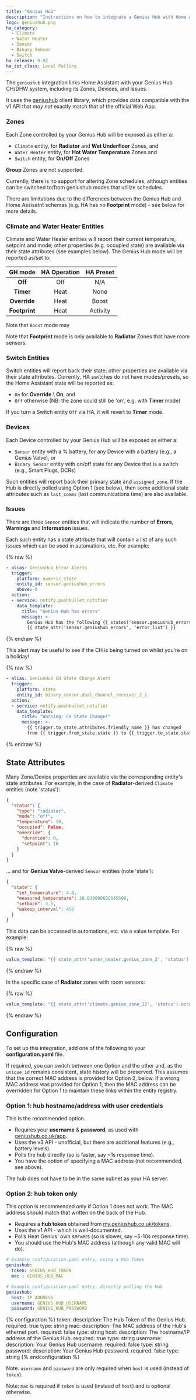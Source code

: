 ```yaml
---
title: "Genius Hub"
description: "Instructions on how to integrate a Genius Hub with Home Assistant."
logo: geniushub.png
ha_category:
  - Climate
  - Water Heater
  - Sensor
  - Binary Sensor
  - Switch
ha_release: 0.92
ha_iot_class: Local Polling
---
```


The `geniushub` integration links Home Assistant with your Genius Hub CH/DHW system, including its Zones, Devices, and Issues.

It uses the [geniushub](https://pypi.org/project/geniushub-client/) client library, which provides data compatible with the v1 API that _may not_ exactly match that of the official Web App.

### Zones

Each Zone controlled by your Genius Hub will be exposed as either a:

- `Climate` entity, for **Radiator** and **Wet Underfloor** Zones, and
- `Water Heater` entity, for **Hot Water Temperature** Zones and
- `Switch` entity, for **On/Off** Zones

**Group** Zones are not supported.

Currently, there is no support for altering Zone schedules, although entities can be switched to/from geniushub modes that utilize schedules.

There are limitations due to the differences between the Genius Hub and Home Assisatnt schemas (e.g. HA has no **Footprint** mode) - see below for more details.

### Climate and Water Heater Entities

Climate and Water Heater entities will report their current temperature, setpoint and mode; other properties (e.g. occupied state) are available via their state attributes (see examples below). The Genius Hub mode will be reported as/set to:

GH mode | HA Operation | HA Preset
:---: | :---: | :---:
**Off** | Off | N/A
**Timer** | Heat | None
**Override** | Heat | Boost
**Footprint** | Heat | Activity

Note that `Boost` mode may 

Note that **Footprint** mode is only available to **Radiator** Zones that have room sensors.

### Switch Entities

Switch entities will report back their state; other properties are available via their state attributes. Currently, HA switches do not have modes/presets, so the Home Assistant state will be reported as:

- `On` for **Override** \ **On**, and
- `Off` otherwise (NB: the zone could still be 'on', e.g. with **Timer** mode)

If you turn a Switch entity `Off` via HA, it will revert to **Timer** mode.

### Devices

Each Device controlled by your Genius Hub will be exposed as either a:

- `Sensor` entity with a % battery, for any Device with a battery (e.g., a Genius Valve), or
- `Binary Sensor` entity with on/off state for any Device that is a switch (e.g., Smart Plugs, DCRs)

Such entities will report back their primary state and `assigned_zone`. If the Hub is directly polled using Option 1 (see below), then some additional state attributes such as `last_comms` (last communications time) are also available.

### Issues

There are three `Sensor` entities that will indicate the number of **Errors**, **Warnings** and **Information** issues.

Each such entity has a state attribute that will contain a list of any such issues which can be used in automations, etc. For example:

{% raw %}
```yaml
- alias: GeniusHub Error Alerts
  trigger:
    platform: numeric_state
    entity_id: sensor.geniushub_errors
    above: 0
  action:
  - service: notify.pushbullet_notifier
    data_template:
      title: "Genius Hub has errors"
      message: >-
        Genius Hub has the following {{ states('sensor.geniushub_errors') }} errors:
        {{ state_attr('sensor.geniushub_errors', 'error_list') }}
```
{% endraw %}

This alert may be useful to see if the CH is being turned on whilst you're on a holiday!

{% raw %}
```yaml
- alias: GeniusHub CH State Change Alert
  trigger:
    platform: state
    entity_id: binary_sensor.dual_channel_receiver_2_1
  action:
  - service: notify.pushbullet_notifier
    data_template:
      title: "Warning: CH State Change!"
      message: >-
        {{ trigger.to_state.attributes.friendly_name }} has changed
        from {{ trigger.from_state.state }} to {{ trigger.to_state.state }}.
```
{% endraw %}

## State Attributes

Many Zone/Device properties are available via the corresponding entity's state attributes. For example, in the case of **Radiator**-derived `Climate` entities (note 'status'):

```json
{
  "status": {
    "type": "radiator",
    "mode": "off",
    "temperature": 19,
    "occupied": False,
    "override": {
      "duration": 0,
      "setpoint": 16
    }
  }
}
```

... and for **Genius Valve**-derived `Sensor` entities (note 'state'):

```json
{
  "state": {
    "set_temperature": 4.0,
    "measured_temperature": 20.030000686645508,
    "setback": 3.5,
    "wakeup_interval": 450
  }
}
```

This data can be accessed in automations, etc. via a value template. For example:

{% raw %}
```yaml
value_template: "{{ state_attr('water_heater.genius_zone_2', 'status').override.setpoint }}"
```
{% endraw %}

In the specific case of **Radiator** zones with room sensors:

{% raw %}
```yaml
value_template: "{{ state_attr('climate.genius_zone_12', 'status').occupied }}"
```
{% endraw %}

## Configuration

To set up this integration, add one of the following to your **configuration.yaml** file.

If required, you can switch between one Option and the other and, as the `unique_id` remains consistent, state history will be preserved.  This assumes that the correct MAC address is provided for Option 2, below.  If a wrong MAC address was provided for Option 1, then the MAC address can be overridden for Option 1 to maintain these links within the entity registry.

### Option 1: hub hostname/address with user credentials

This is the recommended option.

- Requires your **username** & **password**, as used with [geniushub.co.uk/app](https://www.geniushub.co.uk/app).
- Uses the v3 API - unofficial, but there are additional features (e.g., battery levels).
- Polls the hub directly (so is faster, say ~1s response time).
- You have the option of specifying a MAC address (not recommended, see above).

The hub does not have to be in the same subnet as your HA server.

### Option 2: hub token only

This option is recommended only if Ootion 1 does not work. The MAC address should match that written on the back of the Hub.

- Requires a **hub token** obtained from [my.geniushub.co.uk/tokens](https://my.geniushub.co.uk/tokens).
- Uses the v1 API - which is well-documented.
- Polls Heat Genius' own servers (so is slower, say ~5-10s response time).
- You should use the Hub's MAC address (although any valid MAC will do).

```yaml
# Example configuration.yaml entry, using a Hub Token
geniushub:
  token: GENIUS_HUB_TOKEN
  mac : GENIUS_HUB_MAC
```

```yaml
# Example configuration.yaml entry, directly polling the Hub
geniushub:
  host: IP_ADDRESS
  username: GENIUS_HUB_USERNAME
  password: GENIUS_HUB_PASSWORD
```

{% configuration %}
token:
  description: The Hub Token of the Genius Hub.
  required: true
  type: string
mac:
  description: The MAC address of the Hub's ethernet port.
  required: false
  type: string
host:
  description: The hostname/IP address of the Genius Hub.
  required: true
  type: string
username:
  description: Your Genius Hub username.
  required: false
  type: string
password:
  description: Your Genius Hub password.
  required: false
  type: string
{% endconfiguration %}

Note: `username` and `password` are only required when `host` is used (instead of `token`).

Note: `mac` is required if `token` is used (instead of `host`) and is optional otherwise.
